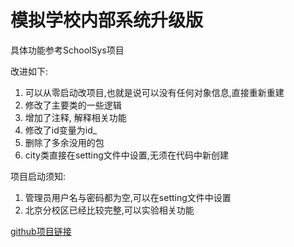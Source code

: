 
# 模拟学校内部系统升级版
具体功能参考SchoolSys项目

改进如下:
1. 可以从零启动改项目,也就是说可以没有任何对象信息,直接重新重建
2. 修改了主要类的一些逻辑
3. 增加了注释, 解释相关功能
4. 修改了id变量为id_
5. 删除了多余没用的包
6. city类直接在setting文件中设置,无须在代码中新创建

项目启动须知:
1. 管理员用户名与密码都为空,可以在setting文件中设置
2. 北京分校区已经比较完整,可以实验相关功能

[github项目链接](https://github.com/Fangqihan/SchoolSys-master/blob/master/README.md)



